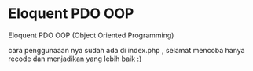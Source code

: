 # Eloquent PDO OOP
Eloquent PDO OOP (Object Oriented Programming) 

cara penggunaaan nya sudah ada di index.php , selamat mencoba hanya recode dan menjadikan yang lebih baik :)
